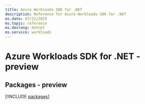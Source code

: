 ```yaml
---
title: Azure Workloads SDK for .NET
description: Reference for Azure Workloads SDK for .NET
ms.date: 07/21/2025
ms.topic: reference
ms.devlang: dotnet
ms.service: workloads
---
```

# Azure Workloads SDK for .NET - preview
## Packages - preview
[!INCLUDE [packages](workloads-index.md)]